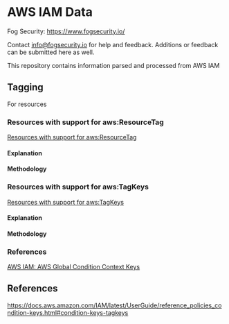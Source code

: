 # AWS IAM Data

Fog Security: https://www.fogsecurity.io/ 

Contact info@fogsecurity.io for help and feedback. Additions or feedback can be submitted here as well.

This repository contains information parsed and processed from AWS IAM

## Tagging

For resources

### Resources with support for aws:ResourceTag

[Resources with support for aws:ResourceTag](tagging/resources_with_aws:ResourceTag_support.json)

#### Explanation


#### Methodology 



### Resources with support for aws:TagKeys

[Resources with support for aws:TagKeys](tagging/resources_with_tagKeys_support.json)

#### Explanation
#### Methodology 





### References

[AWS IAM: AWS Global Condition Context Keys](https://docs.aws.amazon.com/IAM/latest/UserGuide/reference_policies_condition-keys.html)

## References

https://docs.aws.amazon.com/IAM/latest/UserGuide/reference_policies_condition-keys.html#condition-keys-tagkeys
